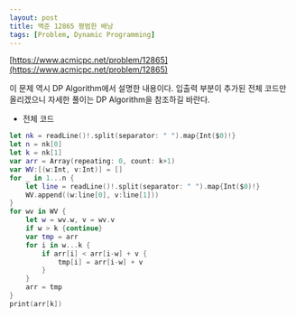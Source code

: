 ```yaml
---
layout: post
title: 백준 12865 평범한 배낭
tags: [Problem, Dynamic Programming]
---
```


[https://www.acmicpc.net/problem/12865](https://www.acmicpc.net/problem/12865)

이 문제 역시 DP Algorithm에서 설명한 내용이다. 입출력 부분이 추가된 전체 코드만 올리겠으니 자세한 풀이는 DP Algorithm을 참조하길 바란다.  

- 전체 코드



```swift
let nk = readLine()!.split(separator: " ").map{Int($0)!}
let n = nk[0]
let k = nk[1]
var arr = Array(repeating: 0, count: k+1)
var WV:[(w:Int, v:Int)] = []
for _ in 1...n {
    let line = readLine()!.split(separator: " ").map{Int($0)!}
    WV.append((w:line[0], v:line[1]))
}
for wv in WV {
    let w = wv.w, v = wv.v
    if w > k {continue}
    var tmp = arr
    for i in w...k {
        if arr[i] < arr[i-w] + v {
            tmp[i] = arr[i-w] + v
        }
    }
    arr = tmp
}
print(arr[k])
```

